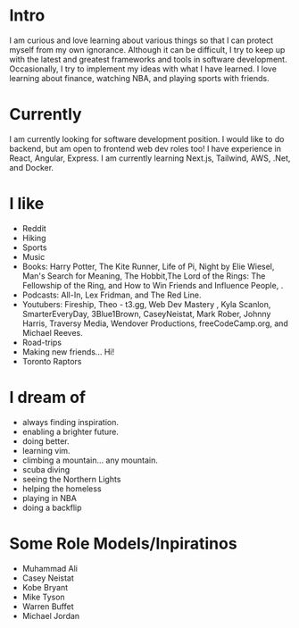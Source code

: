 # Intro

I am curious and love learning about various things so that I can protect myself from my own ignorance. Although it can be difficult, I try to keep up with the latest and greatest frameworks and tools in software development. Occasionally, I try to implement my ideas with what I have learned. I love learning about finance, watching NBA, and playing sports with friends.

# Currently

I am currently looking for software development position. I would like to do backend, but am open to frontend web dev roles too! I have experience in React, Angular, Express. I am currently learning Next.js, Tailwind, AWS, .Net, and Docker.

# I like

- Reddit
- Hiking
- Sports
- Music
- Books: Harry Potter, The Kite Runner, Life of Pi, Night by Elie Wiesel, Man's Search for Meaning, The Hobbit,The Lord of the Rings: The Fellowship of the Ring, and How to Win Friends and Influence People, .
- Podcasts: All-In, Lex Fridman, and The Red Line.
- Youtubers: Fireship, Theo - t3.gg, Web Dev Mastery , Kyla Scanlon, SmarterEveryDay, 3Blue1Brown, CaseyNeistat, Mark Rober, Johnny Harris, Traversy Media, Wendover Productions, freeCodeCamp.org, and Michael Reeves.
- Road-trips
- Making new friends... Hi!
- Toronto Raptors

# I dream of

- always finding inspiration.
- enabling a brighter future.
- doing better.
- learning vim.
- climbing a mountain... any mountain.
- scuba diving
- seeing the Northern Lights
- helping the homeless
- playing in NBA
- doing a backflip

# Some Role Models/Inpiratinos

- Muhammad Ali
- Casey Neistat
- Kobe Bryant
- Mike Tyson
- Warren Buffet
- Michael Jordan
